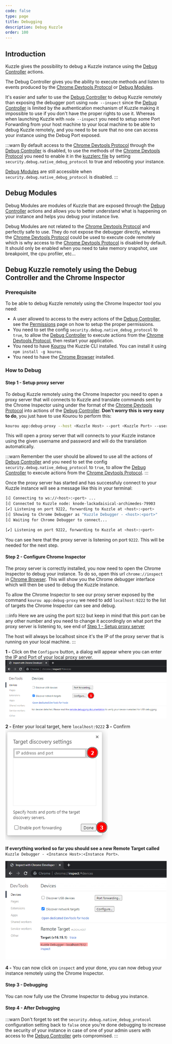 ```yaml
---
code: false
type: page
title: Debugging
description: Debug Kuzzle
order: 100
---
```


## Introduction

Kuzzle gives the possibility to debug a Kuzzle instance using the [Debug Controller](/core/2/api/controllers/debug) actions.

The Debug Controller gives you the ability to execute methods and listen to events produced by the [Chrome Devtools Protocol](https://chromedevtools.github.io/devtools-protocol/v8) or [Debug Modules](#debug-modules).

It's easier and safer to use the [Debug Controller](/core/2/api/controllers/debug) to debug Kuzzle remotely than exposing the debugger port using `node --inspect` since the [Debug Controller](/core/2/api/controllers/debug) is limited by the authentication mechanism of Kuzzle making it impossible to use if you don't have the proper rights to use it.
Whereas when launching Kuzzle with `node --inspect` you need to setup some Port Forwarding from your host machine to your local machine to be able to debug Kuzzle remotely, and you need to be sure that no one can access your instance using the Debug Port exposed.

:::warn
By default access to the [Chrome Devtools Protocol](https://chromedevtools.github.io/devtools-protocol/v8) through the [Debug Controller](/core/2/api/controllers/debug) is disabled, to use the methods of the [Chrome Devtools Protocol](https://chromedevtools.github.io/devtools-protocol/v8) you need to enable it in the [kuzzlerc file](https://github.com/kuzzleio/kuzzle/blob/master/.kuzzlerc.sample)
by setting `security.debug.native_debug_protocol` to true and rebooting your instance.

[Debug Modules](#debug-modules) are still accessible when `security.debug.native_debug_protocol` is disabled.
:::

## Debug Modules

Debug Modules are modules of Kuzzle that are exposed through the [Debug Controller](/core/2/api/controllers/debug) actions and allows you to better understand what is happening on your instance and helps you debug your instance live.

Debug Modules are not related to the [Chrome Devtools Protocol](https://chromedevtools.github.io/devtools-protocol/v8) and perfectly safe to use. They do not expose the debugger directly, whereas the [Chrome Devtools Protocol](https://chromedevtools.github.io/devtools-protocol/v8) could be used to execute code remotely which is why access to the [Chrome Devtools Protocol](https://chromedevtools.github.io/devtools-protocol/v8) is disabled by default. It should only be enabled when you need to take memory snapshot, use breakpoint, the cpu profiler, etc...

## Debug Kuzzle remotely using the Debug Controller and the Chrome Inspector

### Prerequisite

To be able to debug Kuzzle remotely using the Chrome Inspector tool you need:

- A user allowed to access to the every actions of the [Debug Controller](/core/2/api/controllers/debug), see the [Permissions](/core/2/main-concepts/permissions) page on how to setup the proper permissions.
- You need to set the config `security.debug.native_debug_protocol` to `true`, to allow the [Debug Controller](/core/2/api/controllers/debug) to execute actions from the [Chrome Devtools Protocol](https://chromedevtools.github.io/devtools-protocol/v8), then restart your application. 
- You need to have [Kourou](https://github.com/kuzzleio/kourou) the Kuzzle CLI installed. You can install it using `npm install -g kourou`.
- You need to have the [Chrome Browser](https://www.google.com/intl/en_en/chrome/) installed.

### How to Debug

#### Step 1 - Setup proxy server

To debug Kuzzle remotely using the Chrome Inspector you need to open a proxy server that will connects to Kuzzle and translate commands sent by the Chrome Inspector using under the format of the [Chrome Devtools Protocol](https://chromedevtools.github.io/devtools-protocol/v8) into actions of the [Debug Controller](/core/2/api/controllers/debug).
**Don't worry this is very easy to do**, you just have to use Kourou to perform this:

```bash
kourou app:debug-proxy --host <Kuzzle Host> --port <Kuzzle Port> --username <username> --password <user password>
```

This will open a proxy server that will connects to your Kuzzle instance using the given username and password and will do the translation automatically.

:::warn
Remember the user should be allowed to use all the actions of [Debug Controller](/core/2/api/controllers/debug) and you need to set the config `security.debug.native_debug_protocol` to `true`, to allow the [Debug Controller](/core/2/api/controllers/debug) to execute actions from the [Chrome Devtools Protocol](https://chromedevtools.github.io/devtools-protocol/v8).
:::

Once the proxy server has started and has successfuly connect to your Kuzzle instance will see a message like this in your terminal:
```bash
[ℹ] Connecting to ws://<host>:<port> ...
[ℹ] Connected to Kuzzle node: knode-lackadaisical-archimedes-79903
[✔] Listening on port 9222, forwarding to Kuzzle at <host>:<port>
[ℹ] Showing to Chrome Debugger as "Kuzzle Debugger - <host>:<port>"
[ℹ] Waiting for Chrome Debugger to connect...
```

```bash
[✔] Listening on port 9222, forwarding to Kuzzle at <host>:<port>
```
You can see here that the proxy server is listening on port `9222`. This will be needed for the next step.

#### Step 2 - Configure Chrome Inspector

The proxy server is correctly installed, you now need to open the Chrome Inspector to debug your instance. To do so, open this url `chrome://inspect` in [Chrome Browser](https://www.google.com/intl/en_en/chrome/).
This will show you the Chrome debugger interface which will then be used to debug the Kuzzle instance.

To allow the Chrome Inspector to see our proxy server exposed by the command `kourou app:debug-proxy`
we need to add `localhost:9222` to the list of targets the Chrome Inspector can see and debug.

:::info
Here we are using the port `9222` but keep in mind that this port can be any other number and you need to change it accordingly on what port the proxy server is listening to, see end of [Step 1 - Setup proxy server](#step-1---setup-server-proxy)

The host will always be localhost since it's the IP of the proxy server that is running on your local machine.
:::

**1 -** Click on the `Configure` button, a dialog will appear where you can enter the IP and Port of your local proxy server.
![Image Configure Chrome Inspector Step 1](./config_step_1.png)

**2 -** Enter your local target, here  `localhost:9222`
**3 -** Confirm
![Image Configure Chrome Inspector Step 2](./config_step_2.png)

**If everything worked so far you should see a new Remote Target called** `Kuzzle Debugger - <Instance Host>:<Instance Port>`.

![Image Configure Chrome Inspector Step 3](./config_step_3.png)

**4 -** You can now click on `inspect` and your done, you can now debug your instance remotely using the Chrome Inspector.

#### Step 3 - Debugging

You can now fully use the Chrome Inspector to debug you instance.

#### Step 4 - After Debugging

:::warn
Don't forget to set the `security.debug.native_debug_protocol` configuration setting back to `false` once you're done debugging to increase the security of your instance in case of one of your admin users with access to the [Debug Controller](/core/2/api/controllers/debug) gets compromised.
:::